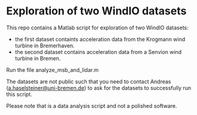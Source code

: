 # Exploration of two WindIO datasets
This repo contains a Matlab script for exploration of two WindIO datasets:
 * the first dataset containts acceleration data from the Krogmann wind turbine in Bremerhaven.
 * the second dataset contains acceleration data from a Senvion wind turbine in Bremen.

Run the file analyze_msb_and_lidar.m

The datasets are not public such that you need to contact Andreas (a.haselsteiner@uni-bremen.de) to ask for the datasets to successfully run this script.

Please note that is a data analysis script and not a polished software.
